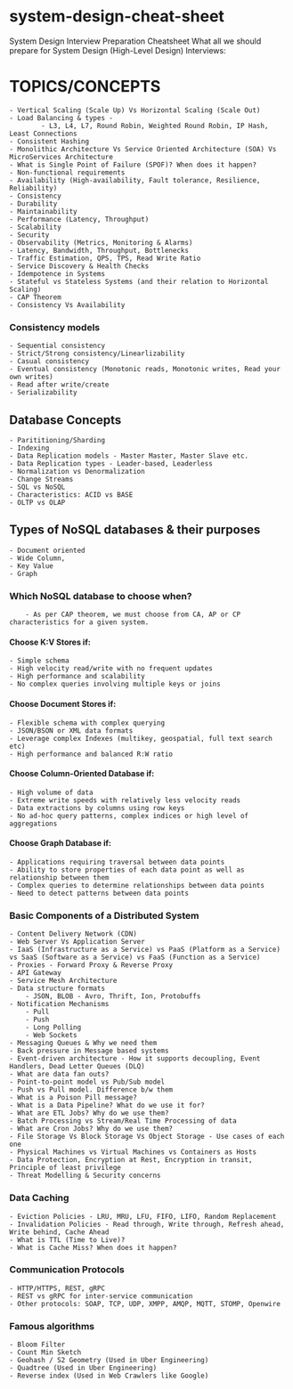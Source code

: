 # system-design-cheat-sheet
System Design Interview Preparation Cheatsheet
What all we should prepare for System Design (High-Level Design) Interviews:

# TOPICS/CONCEPTS
	- Vertical Scaling (Scale Up) Vs Horizontal Scaling (Scale Out)
	- Load Balancing & types - 
			- L3, L4, L7, Round Robin, Weighted Round Robin, IP Hash, Least Connections
	- Consistent Hashing
	- Monolithic Architecture Vs Service Oriented Architecture (SOA) Vs MicroServices Architecture
	- What is Single Point of Failure (SPOF)? When does it happen?
	- Non-functional requirements
	- Availability (High-availability, Fault tolerance, Resilience, Reliability)
	- Consistency
	- Durability
	- Maintainability
	- Performance (Latency, Throughput)
	- Scalability
	- Security
	- Observability (Metrics, Monitoring & Alarms)
	- Latency, Bandwidth, Throughput, Bottlenecks
	- Traffic Estimation, QPS, TPS, Read Write Ratio
	- Service Discovery & Health Checks
	- Idempotence in Systems
	- Stateful vs Stateless Systems (and their relation to Horizontal Scaling)
	- CAP Theorem
	- Consistency Vs Availability
	
### Consistency models
	- Sequential consistency
	- Strict/Strong consistency/Linearlizability
	- Casual consistency
	- Eventual consistency (Monotonic reads, Monotonic writes, Read your own writes)
	- Read after write/create
	- Serializability

## Database Concepts
	- Parititioning/Sharding
	- Indexing
	- Data Replication models - Master Master, Master Slave etc.
	- Data Replication types - Leader-based, Leaderless
	- Normalization vs Denormalization
	- Change Streams
	- SQL vs NoSQL
	- Characteristics: ACID vs BASE
	- OLTP vs OLAP
	
## Types of NoSQL databases & their purposes
	- Document oriented
	- Wide Column,
	- Key Value
	- Graph
	
### Which NoSQL database to choose when?
		- As per CAP theorem, we must choose from CA, AP or CP characteristics for a given system.
	
#### Choose K:V Stores if:
	- Simple schema
	- High velocity read/write with no frequent updates
	- High performance and scalability
	- No complex queries involving multiple keys or joins
#### Choose Document Stores if:
	- Flexible schema with complex querying
	- JSON/BSON or XML data formats
	- Leverage complex Indexes (multikey, geospatial, full text search etc)
	- High performance and balanced R:W ratio
#### Choose Column-Oriented Database if:
	- High volume of data
	- Extreme write speeds with relatively less velocity reads
	- Data extractions by columns using row keys
	- No ad-hoc query patterns, complex indices or high level of aggregations
#### Choose Graph Database if:
	- Applications requiring traversal between data points
	- Ability to store properties of each data point as well as relationship between them
	- Complex queries to determine relationships between data points
	- Need to detect patterns between data points
	
### Basic Components of a Distributed System
	- Content Delivery Network (CDN)
	- Web Server Vs Application Server
	- IaaS (Infrastructure as a Service) vs PaaS (Platform as a Service) vs SaaS (Software as a Service) vs FaaS (Function as a Service)	
	- Proxies - Forward Proxy & Reverse Proxy
	- API Gateway
	- Service Mesh Architecture
	- Data structure formats
		- JSON, BLOB - Avro, Thrift, Ion, Protobuffs
	- Notification Mechanisms
		- Pull
		- Push
		- Long Polling
		- Web Sockets
	- Messaging Queues & Why we need them
	- Back pressure in Message based systems
	- Event-driven architecture - How it supports decoupling, Event Handlers, Dead Letter Queues (DLQ)
	- What are data fan outs?
	- Point-to-point model vs Pub/Sub model
	- Push vs Pull model. Difference b/w them
	- What is a Poison Pill message?
	- What is a Data Pipeline? What do we use it for?
	- What are ETL Jobs? Why do we use them?
	- Batch Processing vs Stream/Real Time Processing of data
	- What are Cron Jobs? Why do we use them?
	- File Storage Vs Block Storage Vs Object Storage - Use cases of each one
	- Physical Machines vs Virtual Machines vs Containers as Hosts
	- Data Protection, Encryption at Rest, Encryption in transit, Principle of least privilege
	- Threat Modelling & Security concerns
	
### Data Caching
	- Eviction Policies - LRU, MRU, LFU, FIFO, LIFO, Random Replacement
	- Invalidation Policies - Read through, Write through, Refresh ahead, Write behind, Cache Ahead
	- What is TTL (Time to Live)?
	- What is Cache Miss? When does it happen?
	
### Communication Protocols
	- HTTP/HTTPS, REST, gRPC
	- REST vs gRPC for inter-service communication
	- Other protocols: SOAP, TCP, UDP, XMPP, AMQP, MQTT, STOMP, Openwire
	
### Famous algorithms
	- Bloom Filter
	- Count Min Sketch
	- Geohash / S2 Geometry (Used in Uber Engineering)
	- Quadtree (Used in Uber Engineering)
	- Reverse index (Used in Web Crawlers like Google)

